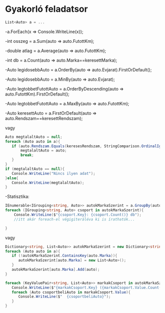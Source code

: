 # Gyakorló feladatsor

```c#
List<Auto> a = ...
```

-a.ForEach(x => Console.WriteLine(x));

-int osszeg = a.Sum(auto => auto.FutottKm);

-double atlag = a.Average(auto => auto.FutottKm);

-int db = a.Count(auto => auto.Marka==keresettMarka);

-Auto legidosebbAuto = a.OrderBy(auto => auto.Evjarat).FirstOrDefault();

  -Auto legidosebbAuto = a.MinBy(auto => auto.Evjarat);
  
-Auto legtobbetFutottAuto = a.OrderByDescending(auto => auto.FutottKm).FirstOrDefault();
  
  -Auto legtobbetFutottAuto = a.MaxBy(auto => auto.FutottKm);

-Auto keresettAuto = a.FirstOrDefault(auto => auto.Rendszam==keresettRendszam);

vagy

```c#
Auto megtalaltAuto = null;
foreach (Auto auto in a){
   if (auto.Rendszam.Equals(keresesRendszam, StringComparison.OrdinalIgnoreCase)){
       megtalaltAuto = auto;
       break;
   }
}
if (megtalaltAuto == null){
   Console.WriteLine("Nincs ilyen adat");
}else{
   Console.WriteLine(megtalaltAuto);
}
```

-Statisztika:

```c#
IEnumerable<IGrouping<string, Auto>> autokMarkaSzerint = a.GroupBy(auto => auto.Marka);
foreach (IGrouping<string, Auto> csoport in autokMarkaSzerint){
    Console.WriteLine($"{csoport.Key}: {csoport.Count()} db");
    //itt akár foreach-el végigiteráléva ki is írathatók...

}
```
vagy
```c#
Dictionary<string, List<Auto>> autokMarkaSzerint = new Dictionary<string, List<Auto>>();
foreach (Auto auto in a){
   if (!autokMarkaSzerint.ContainsKey(auto.Marka)){
      autokMarkaSzerint[auto.Marka] = new List<Auto>();
   }
   autokMarkaSzerint[auto.Marka].Add(auto);
}

foreach (KeyValuePair<string, List<Auto>> markakCsoport in autokMarkaSzerint){
   Console.WriteLine($"{markakCsoport.Key} ({markakCsoport.Value.Count()}db)");
   foreach (Auto csoportbeliAuto in markakCsoport.Value){
      Console.WriteLine($"  {csoportbeliAuto}");
   }
}
```
